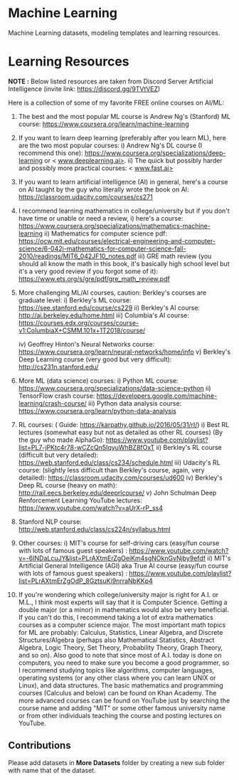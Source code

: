 # Machine Learning

Machine Learning datasets, modeling templates and learning resources.

# Learning Resources

**NOTE :**  Below listed resources are taken from Discord Server Artificial Intelligence (invite link: https://discord.gg/9TVtVEZ) 

Here is a collection of some of my favorite FREE online courses on AI/ML:
1) The best and the most popular ML course is Andrew Ng's (Stanford) ML
course: https://www.coursera.org/learn/machine-learning
2) If you want to learn deep learning (preferably after you learn ML), here
are the two most popular courses:
    i) Andrew Ng's DL course (I recommend this one):
https://www.coursera.org/specializations/deep-learning or <
www.deeplearning.ai>.
    ii) The quick but possibly harder and possibly more practical courses: <
www.fast.ai>
3) If you want to learn artificial intelligence (AI) in general, here's a
course on AI taught by the guy who literally wrote the book on AI:
https://classroom.udacity.com/courses/cs271
4)  I recommend learning mathematics in college/university but if you don't
have time or unable or need a review,        i) here's a course:
https://www.coursera.org/specializations/mathematics-machine-learning
   ii) Mathematics for computer science pdf:
https://ocw.mit.edu/courses/electrical-engineering-and-computer-science/6-042j-mathematics-for-computer-science-fall-2010/readings/MIT6_042JF10_notes.pdf
   iii) GRE math review (you should all know the math in this book, it's
basically high school level but it's a very good review if you forgot some
of it):  https://www.ets.org/s/gre/pdf/gre_math_review.pdf
5) More challenging  ML/AI courses, caution: Berkley's courses are graduate
level:
    i) Berkley's ML course: https://see.stanford.edu/course/cs229
    ii) Berkley's AI course: http://ai.berkeley.edu/home.html
    iii) Columbia's AI course:
https://courses.edx.org/courses/course-v1:ColumbiaX+CSMM.101x+1T2018/course/

    iv) Geoffrey Hinton's Neural Networks course:
https://www.coursera.org/learn/neural-networks/home/info
    v) Berkley's Deep Learning course (very good but very difficult):
http://cs231n.stanford.edu/


6) More ML (data science) courses:
    i) Python ML course:
https://www.coursera.org/specializations/data-science-python
    ii) TensorFlow crash course:
https://developers.google.com/machine-learning/crash-course/
    iii) Python data analysis course:
https://www.coursera.org/learn/python-data-analysis
7) RL courses:     ( Guide: https://karpathy.github.io/2016/05/31/rl/)
    i) Best RL lectures (somewhat easy but not as detailed as other RL
courses) (By the guy who made AlphaGo):
https://www.youtube.com/playlist?list=PL7-jPKtc4r78-wCZcQn5IqyuWhBZ8fOxT
    ii) Berkley's RL course (difficult but very detailed):
https://web.stanford.edu/class/cs234/schedule.html
    iii) Udacity's RL course: (slightly less difficult than Berkley's
course, again, very detailed): https://classroom.udacity.com/courses/ud600
   iv) Berkley's Deep RL course (heavy on math):
http://rail.eecs.berkeley.edu/deeprlcourse/
    v) John Schulman Deep Renforcement Learning YouTube lectures:
https://www.youtube.com/watch?v=aUrX-rP_ss4


8) Stanford NLP course: http://web.stanford.edu/class/cs224n/syllabus.html
9) Other courses:
  i) MIT's course for self-driving cars (easy/fun course with lots of
famous guest speakers) :
https://www.youtube.com/watch?v=-6INDaLcuJY&list=PLrAXtmErZgOeiKm4sgNOknGvNjby9efdf
  ii) MIT's Artificial General Intelligence (AGI) aka True AI course
(easy/fun course with lots of famous guest speakers) :
https://www.youtube.com/playlist?list=PLrAXtmErZgOdP_8GztsuKi9nrraNbKKp4

11) If you're wondering which college/university major is right for A.I. or
M.L., I think most experts will say that it is Computer Science. Getting a
double major (or a minor) in mathematics would also be very beneficial. If
you can't do this, I recommend taking a lot of extra mathematics courses as
a computer science major. The most important math topics for ML are
probably: Calculus, Statistics, Linear Algebra, and Discrete
Structures/Algebra (perhaps also Mathematical Statistics, Abstract Algebra,
Logic Theory, Set Theory, Probability Theory, Graph Theory, and so on).
Also good to note that since most of A.I. today is done on computers, you
need to make sure you become a good programmer, so I recommend studying
topics like algorithms, computer languages, operating systems (or any other
class where you can learn UNIX or Linux), and data structures. The basic
mathematics and programming courses (Calculus and below) can be found on
Khan Academy. The more advanced courses can be found on YouTube just by
searching the course name and adding "MIT" or some other famous university
name or from other individuals teaching the course and posting lectures on
YouTube.

## Contributions

Please add datasets in **More Datasets** folder by creating a new sub folder with name that of the dataset. 
